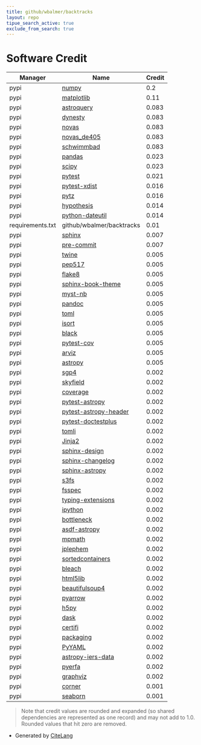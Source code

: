 ```yaml
---
title: github/wbalmer/backtracks
layout: repo
tipue_search_active: true
exclude_from_search: true
---
```

# Software Credit

|Manager|Name|Credit|
|-------|----|------|
|pypi|[numpy](https://www.numpy.org)|0.2|
|pypi|[matplotlib](https://matplotlib.org)|0.11|
|pypi|[astroquery](http://astropy.org/astroquery)|0.083|
|pypi|[dynesty](https://github.com/joshspeagle/dynesty)|0.083|
|pypi|[novas](http://www.usno.navy.mil/USNO/astronomical-applications/software-products/novas)|0.083|
|pypi|[novas_de405](https://github.com/brandon-rhodes/python-novas)|0.083|
|pypi|[schwimmbad](https://github.com/adrn/schwimmbad)|0.083|
|pypi|[pandas](https://pandas.pydata.org)|0.023|
|pypi|[scipy](https://www.scipy.org)|0.023|
|pypi|[pytest](https://pypi.org/project/pytest)|0.021|
|pypi|[pytest-xdist](https://pypi.org/project/pytest-xdist)|0.016|
|pypi|[pytz](https://pypi.org/project/pytz)|0.016|
|pypi|[hypothesis](https://pypi.org/project/hypothesis)|0.014|
|pypi|[python-dateutil](https://pypi.org/project/python-dateutil)|0.014|
|requirements.txt|github/wbalmer/backtracks|0.01|
|pypi|[sphinx](https://pypi.org/project/sphinx)|0.007|
|pypi|[pre-commit](https://pypi.org/project/pre-commit)|0.007|
|pypi|[twine](https://pypi.org/project/twine)|0.005|
|pypi|[pep517](https://pypi.org/project/pep517)|0.005|
|pypi|[flake8](https://pypi.org/project/flake8)|0.005|
|pypi|[sphinx-book-theme](https://pypi.org/project/sphinx-book-theme)|0.005|
|pypi|[myst-nb](https://pypi.org/project/myst-nb)|0.005|
|pypi|[pandoc](https://pypi.org/project/pandoc)|0.005|
|pypi|[toml](https://pypi.org/project/toml)|0.005|
|pypi|[isort](https://pypi.org/project/isort)|0.005|
|pypi|[black](https://pypi.org/project/black)|0.005|
|pypi|[pytest-cov](https://pypi.org/project/pytest-cov)|0.005|
|pypi|[arviz](https://pypi.org/project/arviz)|0.005|
|pypi|[astropy](https://www.astropy.org/)|0.005|
|pypi|[sgp4](https://github.com/brandon-rhodes/python-sgp4)|0.002|
|pypi|[skyfield](http://github.com/brandon-rhodes/python-skyfield/)|0.002|
|pypi|[coverage](https://github.com/nedbat/coveragepy)|0.002|
|pypi|[pytest-astropy](https://pypi.org/project/pytest-astropy)|0.002|
|pypi|[pytest-astropy-header](https://pypi.org/project/pytest-astropy-header)|0.002|
|pypi|[pytest-doctestplus](https://pypi.org/project/pytest-doctestplus)|0.002|
|pypi|[tomli](https://pypi.org/project/tomli)|0.002|
|pypi|[Jinja2](https://pypi.org/project/Jinja2)|0.002|
|pypi|[sphinx-design](https://pypi.org/project/sphinx-design)|0.002|
|pypi|[sphinx-changelog](https://pypi.org/project/sphinx-changelog)|0.002|
|pypi|[sphinx-astropy](https://pypi.org/project/sphinx-astropy)|0.002|
|pypi|[s3fs](https://pypi.org/project/s3fs)|0.002|
|pypi|[fsspec](https://pypi.org/project/fsspec)|0.002|
|pypi|[typing-extensions](https://pypi.org/project/typing-extensions)|0.002|
|pypi|[ipython](https://pypi.org/project/ipython)|0.002|
|pypi|[bottleneck](https://pypi.org/project/bottleneck)|0.002|
|pypi|[asdf-astropy](https://pypi.org/project/asdf-astropy)|0.002|
|pypi|[mpmath](https://pypi.org/project/mpmath)|0.002|
|pypi|[jplephem](https://pypi.org/project/jplephem)|0.002|
|pypi|[sortedcontainers](https://pypi.org/project/sortedcontainers)|0.002|
|pypi|[bleach](https://pypi.org/project/bleach)|0.002|
|pypi|[html5lib](https://pypi.org/project/html5lib)|0.002|
|pypi|[beautifulsoup4](https://pypi.org/project/beautifulsoup4)|0.002|
|pypi|[pyarrow](https://pypi.org/project/pyarrow)|0.002|
|pypi|[h5py](https://pypi.org/project/h5py)|0.002|
|pypi|[dask](https://pypi.org/project/dask)|0.002|
|pypi|[certifi](https://pypi.org/project/certifi)|0.002|
|pypi|[packaging](https://pypi.org/project/packaging)|0.002|
|pypi|[PyYAML](https://pypi.org/project/PyYAML)|0.002|
|pypi|[astropy-iers-data](https://pypi.org/project/astropy-iers-data)|0.002|
|pypi|[pyerfa](https://pypi.org/project/pyerfa)|0.002|
|pypi|[graphviz](https://pypi.org/project/graphviz)|0.002|
|pypi|[corner](https://corner.readthedocs.io)|0.001|
|pypi|[seaborn](https://seaborn.pydata.org)|0.001|


> Note that credit values are rounded and expanded (so shared dependencies are represented as one record) and may not add to 1.0. Rounded values that hit zero are removed.


- Generated by [CiteLang](https://github.com/vsoch/citelang)
